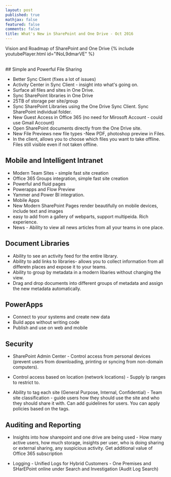 ```yaml
---
layout: post
published: true
mathjax: false
featured: false
comments: false
title: What's New in SharePoint and One Drive - Oct 2016
---
```


Vision and Roadmap of SharePoint and One Drive
{% include youtubePlayer.html id="lNoL9dmarVE" %}  

<br>
## Simple and Powerful File Sharing

- Better Sync Client (fixes a lot of issues)
- Activity Center in Sync Client - insight into what's going on.
- Surface all files and sites in One Drive.
- Sync SharePoint libraries in One Drive
- 25TB of storage per site/group
- Sync SharePoint Libraries using the One Drive Sync Client. Sync SharePoint individual folder.
- New Guest Access in Office 365 (no need for Mirosoft Account - could use Gmail Account)
- Open SharePoint documents directly from the One Drive site.
- New File Previews new file types -New PDF, photoshop preview in Files.
- In the client, allows you to choose which files you want to take offline. Files still visible even if not taken offline.


## Mobile and Intelligent Intranet

- Modern Team Sites - simple fast site creation
- Office 365 Groups integration, simple fast site creation
- Powerful and fluid pages
- Powerapps and Flow Preview
- Yammer and Power BI integration.
- Mobile Apps
- New Modern SharePoint Pages render beautifully on mobile devices, include text and images
- easy to add from a gallery of webparts, support multipeida. Rich experience. 
- News - Ability to view all news articles from all your teams in one place.

## Document Libraries

- Ability to see an activity feed for the entire library. 
- Ability to add links to libraries- allows you to collect information from all differetn places and expose it to your teams.
- Ability to group by metadata in a modern libaries without changing the view. 
- Drag and drop documents into different groups of metadata and assign the new metadata automatically.


## PowerApps

- Connect to your systems and create new data
- Build apps without writing code
- Publish and use on web and mobile


## Security

- SharePoint Admin Center - Control access from personal devices (prevent users from downloading, printing or syncing from non-domain computers).

- Control access based on location (network locations) - Supply Ip ranges to restrict to.

- Ability to tag each site (General Purpose, Internal, Confidential) - Team site classification - guide users how they should use the site and who they should share it with. Can add guidelines for users. You can apply policies based on the tags.


## Auditing and Reporting

- Insights into how sharepoint and one drive are being used - How many active users, how much storage, insights per user, who is doing sharing or external sharing, any suspicious activity. Get additional value of Office 365 subscription

- Logging - Unified Logs for Hybrid Customers - One Premises and SHarEPoint online under Search and Investigation (Audit Log Search)


